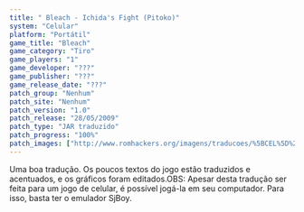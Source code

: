 ```yaml
---
title: " Bleach - Ichida's Fight (Pitoko)"
system: "Celular"
platform: "Portátil"
game_title: "Bleach"
game_category: "Tiro"
game_players: "1"
game_developer: "???"
game_publisher: "???"
game_release_date: "???"
patch_group: "Nenhum"
patch_site: "Nenhum"
patch_version: "1.0"
patch_release: "28/05/2009"
patch_type: "JAR traduzido"
patch_progress: "100%"
patch_images: ["http://www.romhackers.org/imagens/traducoes/%5BCEL%5D%20Bleach%20-%20Pitoko%20-%201.png","http://www.romhackers.org/imagens/traducoes/%5BCEL%5D%20Bleach%20-%20Pitoko%20-%202.png","http://www.romhackers.org/imagens/traducoes/%5BCEL%5D%20Bleach%20-%20Pitoko%20-%203.png"]
---
```

Uma boa tradução. Os poucos textos do jogo estão traduzidos e acentuados, e os gráficos foram editados.OBS: Apesar desta tradução ser feita para um jogo de celular, é possível jogá-la em seu computador. Para isso, basta ter o emulador SjBoy.